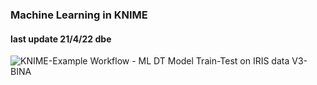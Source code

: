 ### Machine Learning in KNIME
#### last update 21/4/22 dbe

![KNIME-Example Workflow - ML DT Model Train-Test on IRIS data V3-BINA](https://user-images.githubusercontent.com/52699611/164633599-75b6e65c-6c24-4ce8-b9bf-11a1e92d3fb3.jpg)
